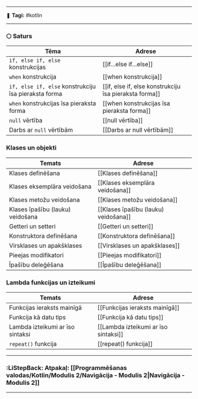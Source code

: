___

❚ **Tagi:** #kotlin 

---
### ⬡ Saturs

| Tēma                                                 | Adrese                                                 |
| ---------------------------------------------------- | ------------------------------------------------------ |
| `if, else if, else` konstrukcijas                    | [[if...else if...else]]                                |
| `when` konstrukcija                                  | [[when konstrukcija]]                                  |
| `if, else if, else` konstrukciju īsa pieraksta forma | [[if, else if, else konstrukciju īsa pieraksta forma]] |
| `when` konstrukcijas īsa pieraksta forma             | [[when konstrukcijas īsa pieraksta forma]]             |
| `null` vērtība                                       | [[null vērtība]]                                       |
| Darbs ar `null` vērtībām                             | [[Darbs ar null vērtībām]]                             |

### Klases un objekti

| Temats                           | Adrese                               |
| -------------------------------- | ------------------------------------ |
| Klases definēšana                | [[Klases definēšana]]                |
| Klases eksemplāra veidošana      | [[Klases eksemplāra veidošana]]      |
| Klases metožu veidošana          | [[Klases metožu veidošana]]          |
| Klases īpašību (lauku) veidošana | [[Klases īpašību (lauku) veidošana]] |
| Getteri un setteri               | [[Getteri un setteri]]               |
| Konstruktora definēšana          | [[Konstruktora definēšana]]          |
| Virsklases un apakšklases        | [[Virsklases un apakšklases]]        |
| Pieejas modifikatori             | [[Pieejas modifikatori]]             |
| Īpašību deleģēšana               | [[Īpašību deleģēšana]]               |

### Lambda funkcijas un izteikumi

| Temats                           | Adrese                               |
| -------------------------------- | ------------------------------------ |
| Funkcijas ieraksts mainīgā       | [[Funkcijas ieraksts mainīgā]]       |
| Funkcija kā datu tips            | [[Funkcija kā datu tips]]            |
| Lambda izteikumi ar īso sintaksi | [[Lambda izteikumi ar īso sintaksi]] |
| `repeat()` funkcija              | [[repeat() funkcija]]                |


---
### :LiStepBack: Atpakaļ: [[Programmēšanas valodas/Kotlin/Modulis 2/Navigācija - Modulis 2|Navigācija - Modulis 2]]

___